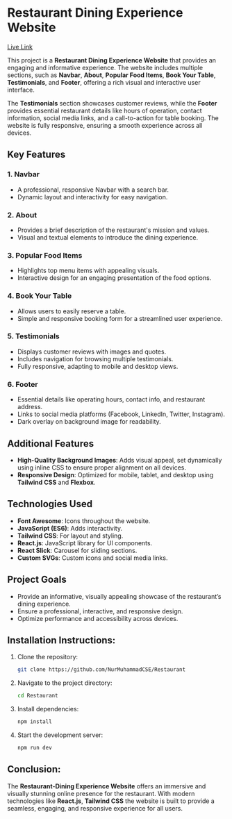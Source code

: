 # Restaurant Dining Experience Website

[Live Link](https://softnio-restaurant-task.vercel.app/)

This project is a **Restaurant Dining Experience Website** that provides an engaging and informative experience. The website includes multiple sections, such as **Navbar**, **About**, **Popular Food Items**, **Book Your Table**, **Testimonials**, and **Footer**, offering a rich visual and interactive user interface.

The **Testimonials** section showcases customer reviews, while the **Footer** provides essential restaurant details like hours of operation, contact information, social media links, and a call-to-action for table booking. The website is fully responsive, ensuring a smooth experience across all devices.

## Key Features

### 1. **Navbar**

- A professional, responsive Navbar with a search bar.
- Dynamic layout and interactivity for easy navigation.

### 2. **About**

- Provides a brief description of the restaurant's mission and values.
- Visual and textual elements to introduce the dining experience.

### 3. **Popular Food Items**

- Highlights top menu items with appealing visuals.
- Interactive design for an engaging presentation of the food options.

### 4. **Book Your Table**

- Allows users to easily reserve a table.
- Simple and responsive booking form for a streamlined user experience.

### 5. **Testimonials**

- Displays customer reviews with images and quotes.
- Includes navigation for browsing multiple testimonials.
- Fully responsive, adapting to mobile and desktop views.

### 6. **Footer**

- Essential details like operating hours, contact info, and restaurant address.
- Links to social media platforms (Facebook, LinkedIn, Twitter, Instagram).
- Dark overlay on background image for readability.

## Additional Features

- **High-Quality Background Images**: Adds visual appeal, set dynamically using inline CSS to ensure proper alignment on all devices.
- **Responsive Design**: Optimized for mobile, tablet, and desktop using **Tailwind CSS** and **Flexbox**.

## Technologies Used

- **Font Awesome**: Icons throughout the website.
- **JavaScript (ES6)**: Adds interactivity.
- **Tailwind CSS**: For layout and styling.
- **React.js**: JavaScript library for UI components.
- **React Slick**: Carousel for sliding sections.
- **Custom SVGs**: Custom icons and social media links.

## Project Goals

- Provide an informative, visually appealing showcase of the restaurant’s dining experience.
- Ensure a professional, interactive, and responsive design.
- Optimize performance and accessibility across devices.

## Installation Instructions:

1. Clone the repository:
   ```bash
   git clone https://github.com/NurMuhammadCSE/Restaurant
   ```
2. Navigate to the project directory:
   ```bash
   cd Restaurant
   ```
3. Install dependencies:
   ```bash
   npm install
   ```
4. Start the development server:
   ```bash
   npm run dev
   ```

## Conclusion:

The **Restaurant-Dining Experience Website** offers an immersive and visually stunning online presence for the restaurant. With modern technologies like **React.js**, **Tailwind CSS** the website is built to provide a seamless, engaging, and responsive experience for all users.
